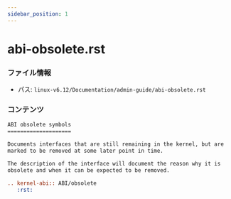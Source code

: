 ```yaml
---
sidebar_position: 1
---
```

# abi-obsolete.rst

### ファイル情報

- パス: `linux-v6.12/Documentation/admin-guide/abi-obsolete.rst`

### コンテンツ

```rst
ABI obsolete symbols
====================

Documents interfaces that are still remaining in the kernel, but are
marked to be removed at some later point in time.

The description of the interface will document the reason why it is
obsolete and when it can be expected to be removed.

.. kernel-abi:: ABI/obsolete
   :rst:

```
